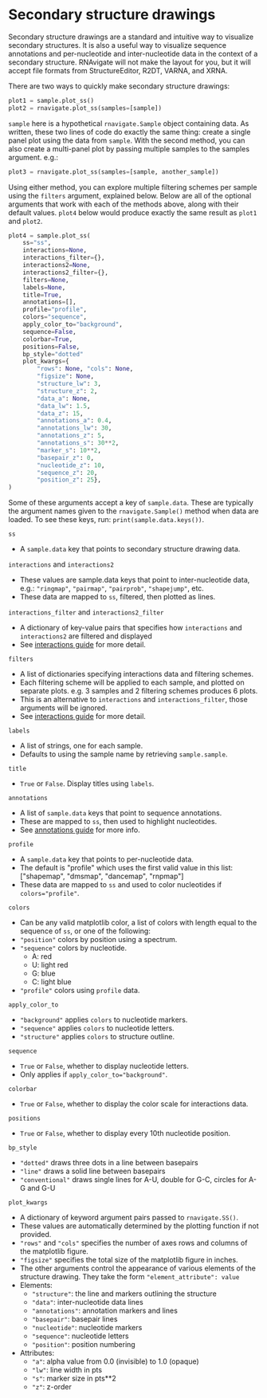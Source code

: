 Secondary structure drawings
============================

Secondary structure drawings are a standard and intuitive way to visualize
secondary structures. It is also a useful way to visualize sequence
annotations and per-nucleotide and inter-nucleotide data in the context of a
secondary structure. RNAvigate will not make the layout for you, but it will
accept file formats from StructureEditor, R2DT, VARNA, and XRNA.

There are two ways to quickly make secondary structure drawings:

```python
plot1 = sample.plot_ss()
plot2 = rnavigate.plot_ss(samples=[sample])
```

`sample` here is a hypothetical `rnavigate.Sample` object containing data. As
written, these two lines of code do exactly the same thing: create a
single panel plot using the data from `sample`. With the second method, you
can also create a multi-panel plot by passing multiple samples to the samples
argument. e.g.:

```python
plot3 = rnavigate.plot_ss(samples=[sample, another_sample])
```

Using either method, you can explore multiple filtering schemes per sample
using the `filters` argument, explained below. Below are all of the optional
arguments that work with each of the methods above, along with their default
values. `plot4` below would produce exactly the same result as `plot1` and
`plot2`.

```python
plot4 = sample.plot_ss(
    ss="ss",
    interactions=None,
    interactions_filter={},
    interactions2=None,
    interactions2_filter={},
    filters=None,
    labels=None,
    title=True,
    annotations=[],
    profile="profile",
    colors="sequence",
    apply_color_to="background",
    sequence=False,
    colorbar=True,
    positions=False,
    bp_style="dotted"
    plot_kwargs={
        "rows": None, "cols": None,
        "figsize": None,
        "structure_lw": 3,
        "structure_z": 2,
        "data_a": None,
        "data_lw": 1.5,
        "data_z": 15,
        "annotations_a": 0.4,
        "annotations_lw": 30,
        "annotations_z": 5,
        "annotations_s": 30**2,
        "marker_s": 10**2,
        "basepair_z": 0,
        "nucleotide_z": 10,
        "sequence_z": 20,
        "position_z": 25},
)
```

Some of these arguments accept a key of `sample.data`. These are typically the
argument names given to the `rnavigate.Sample()` method when data are loaded.
To see these keys, run: `print(sample.data.keys())`.

`ss`

* A `sample.data` key that points to secondary structure drawing data.

`interactions` and `interactions2`

* These values are sample.data keys that point to inter-nucleotide data, e.g.:
  `"ringmap"`, `"pairmap"`, `"pairprob"`, `"shapejump"`, etc.
* These data are mapped to `ss`, filtered, then plotted as lines.

`interactions_filter` and `interactions2_filter`

* A dictionary of key-value pairs that specifies how `interactions` and
  `interactions2` are filtered and displayed
* See [interactions guide](../filters.md) for more detail.

`filters`

* A list of dictionaries specifying interactions data and filtering schemes.
* Each filtering scheme will be applied to each sample, and plotted on separate
  plots. e.g. 3 samples and 2 filtering schemes produces 6 plots.
* This is an alternative to `interactions` and `interactions_filter`, those
  arguments will be ignored.
* See [interactions guide](../filters.md) for more detail.

`labels`

* A list of strings, one for each sample.
* Defaults to using the sample name by retrieving `sample.sample`.

`title`

* `True` or `False`. Display titles using `labels`.

`annotations`

* A list of `sample.data` keys that point to sequence annotations.
* These are mapped to `ss`, then used to highlight nucleotides.
* See [annotations guide](../annotations.md) for more info.

`profile`

* A `sample.data` key that points to per-nucleotide data.
* The default is "profile" which uses the first valid value in this list:
  ["shapemap", "dmsmap", "dancemap", "rnpmap"]
* These data are mapped to `ss` and used to color nucleotides if
  `colors="profile"`.

`colors`

* Can be any valid matplotlib color, a list of colors with length equal
  to the sequence of `ss`, or one of the following:
* `"position"` colors by position using a spectrum.
* `"sequence"` colors by nucleotide.
    * A: red
    * U: light red
    * G: blue
    * C: light blue
* `"profile"` colors using `profile` data.

`apply_color_to`

* `"background"` applies `colors` to nucleotide markers.
* `"sequence"` applies `colors` to nucleotide letters.
* `"structure"` applies `colors` to structure outline.

`sequence`

* `True` or `False`, whether to display nucleotide letters.
* Only applies if `apply_color_to="background"`.

`colorbar`

* `True` or `False`, whether to display the color scale for interactions data.

`positions`

* `True` or `False`, whether to display every 10th nucleotide position.

`bp_style`

* `"dotted"` draws three dots in a line between basepairs
* `"line"` draws a solid line between basepairs
* `"conventional"` draws single lines for A-U, double for G-C, circles for A-G
  and G-U

`plot_kwargs`

* A dictionary of keyword argument pairs passed to `rnavigate.SS()`.
* These values are automatically determined by the plotting function if not
  provided.
* `"rows"` and `"cols"` specifies the number of axes rows and columns of the
  matplotlib figure.
* `"figsize"` specifies the total size of the matplotlib figure in inches.
* The other arguments control the appearance of various elements of the
  structure drawing. They take the form `"element_attribute": value`
* Elements:
  * `"structure"`: the line and markers outlining the structure
  * `"data"`: inter-nucleotide data lines
  * `"annotations"`: annotation markers and lines
  * `"basepair"`: basepair lines
  * `"nucleotide"`: nucleotide markers
  * `"sequence"`: nucleotide letters
  * `"position"`: position numbering
* Attributes:
  * `"a"`: alpha value from 0.0 (invisible) to 1.0 (opaque)
  * `"lw"`: line width in pts
  * `"s"`: marker size in pts**2
  * `"z"`: z-order

